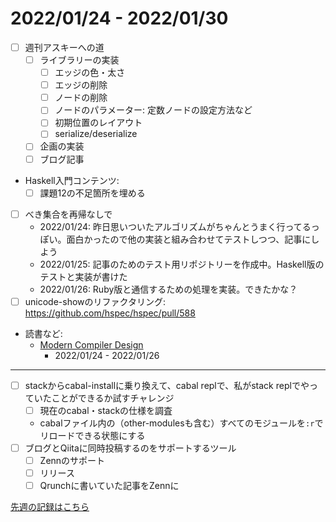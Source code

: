 # 2022/01/24 - 2022/01/30

- [ ] 週刊アスキーへの道
    - [ ] ライブラリーの実装
        - [ ] エッジの色・太さ
        - [ ] エッジの削除
        - [ ] ノードの削除
        - [ ] ノードのパラメーター: 定数ノードの設定方法など
        - [ ] 初期位置のレイアウト
        - [ ] serialize/deserialize
    - [ ] 企画の実装
    - [ ] ブログ記事
- Haskell入門コンテンツ:
    - [ ] 課題12の不足箇所を埋める
- [ ] べき集合を再帰なしで
    - 2022/01/24: 昨日思いついたアルゴリズムがちゃんとうまく行ってるっぽい。面白かったので他の実装と組み合わせてテストしつつ、記事にしよう
    - 2022/01/25: 記事のためのテスト用リポジトリーを作成中。Haskell版のテストと実装が書けた
    - 2022/01/26: Ruby版と通信するための処理を実装。できたかな？
- [ ] unicode-showのリファクタリング: <https://github.com/hspec/hspec/pull/588>
- 読書など:
    - [Modern Compiler Design](https://www.springer.com/jp/book/9781461446989)
        - 2022/01/24 - 2022/01/26

------

- [ ] stackからcabal-installに乗り換えて、cabal replで、私がstack replでやっていたことができるか試すチャレンジ
    - [ ] 現在のcabal・stackの仕様を調査
    - cabalファイル内の（other-modulesも含む）すべてのモジュールを`:r`でリロードできる状態にする
- [ ] ブログとQiitaに同時投稿するのをサポートするツール
    - [ ] Zennのサポート
    - [ ] リリース
    - [ ] Qrunchに書いていた記事をZennに

[先週の記録はこちら](https://github.com/igrep/daily-commits/blob/f52d29551e213d9aa401454addbecaed1bb2d0e4/yesterday.md)
